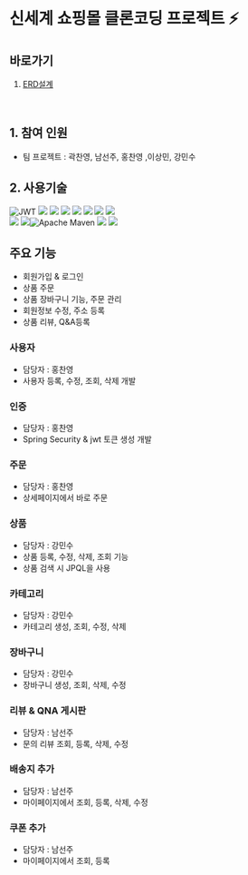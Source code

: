 # 신세계 쇼핑몰 클론코딩 프로젝트 ⚡


## 바로가기 
1. [ERD설계](https://www.erdcloud.com/d/p8ThG9EDiKuHoBR9b)
<br>

## 1. 참여 인원
- 팀 프로젝트 : 곽찬영, 남선주, 홍찬영 ,이상민, 강민수

## 2. 사용기술 
![JWT](https://img.shields.io/badge/JWT-black?style=for-the-badge&logo=JSON%20web%20tokens) 
<img src="https://img.shields.io/badge/JAVA11-007396?style=for-the-badge&amp;logo=java&amp;logoColor=white">
<img src="https://img.shields.io/badge/springboot-6DB33F?style=for-the-badge&amp;logo=springboot&amp;logoColor=white">
<img src="https://img.shields.io/badge/spring security-6DB33F?style=for-the-badge&amp;logo=spring security&amp;logoColor=white">
<img src="https://img.shields.io/badge/Amazon S3-569A31?style=for-the-badge&amp;logo=Amazon S3&amp;logoColor=white">
<img src="https://img.shields.io/badge/mysql-4479A1?style=for-the-badge&amp;logo=mysql&amp;logoColor=white">
<img src="https://img.shields.io/badge/Amazon EC2-FF9900?style=for-the-badge&amp;logo=Amazon EC2&amp;logoColor=white">
<img src="https://img.shields.io/badge/Amazon RDS-527FFF?style=for-the-badge&amp;logo=Amazon RDS&amp;logoColor=white">
<br>
<img src="https://img.shields.io/badge/Jpa-FF0000?style=for-the-badge&amp;logo=Jpa&amp;logoColor=white">
<img src="https://img.shields.io/badge/github-181717?style=for-the-badge&amp;logo=github&amp;logoColor=white">![Apache Maven](https://img.shields.io/badge/Apache%20Maven-C71A36?style=for-the-badge&logo=Apache%20Maven&logoColor=white)
<img src="https://img.shields.io/badge/hibernate-59666C?style=for-the-badge&amp;logo=hibernate&amp;logoColor=white">
<img src="https://img.shields.io/badge/Postman-FF6C37?style=for-the-badge&logo=postman&amp&logoColor=white">


##  주요 기능
 * 회원가입 & 로그인
 * 상품 주문 
 * 상품 장바구니 기능, 주문 관리
 * 회원정보 수정, 주소 등록 
 * 상품 리뷰, Q&A등록
 
 
### 사용자
  * 담당자 : 홍찬영
  * 사용자 등록, 수정, 조회, 삭제 개발
  
### 인증
  * 담당자 : 홍찬영
  * Spring Security & jwt 토큰 생성 개발
  
### 주문
  * 담당자 : 홍찬영
  * 상세페이지에서 바로 주문
 
### 상품 
  * 담당자 : 강민수
  * 상품 등록, 수정, 삭제, 조회 기능
  * 상품 검색 시 JPQL을 사용
### 카테고리
  * 담당자 : 강민수
  * 카테고리 생성, 조회, 수정, 삭제
### 장바구니
  * 담당자 : 강민수
  * 장바구니 생성, 조회, 삭제, 수정

### 리뷰 & QNA 게시판
  * 담당자 : 남선주
  * 문의 리뷰 조회, 등록, 삭제, 수정
  
### 배송지 추가 
  * 담당자 : 남선주
  * 마이페이지에서 조회, 등록, 삭제, 수정

### 쿠폰 추가 
  * 담당자 : 남선주
  * 마이페이지에서 조회, 등록
